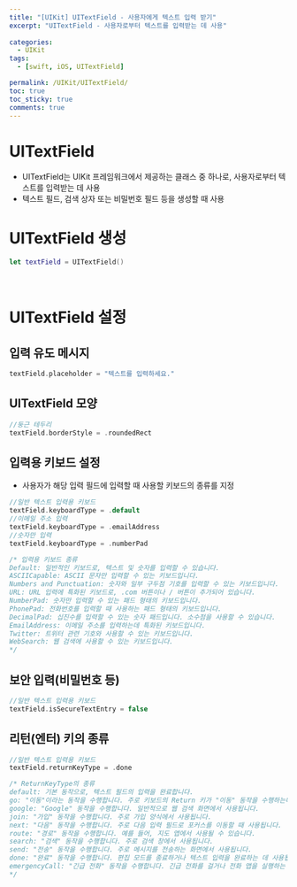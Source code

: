 ```yaml
---
title: "[UIKit] UITextField - 사용자에게 텍스트 입력 받기"
excerpt: "UITextField - 사용자로부터 텍스트를 입력받는 데 사용"
  
categories:
  - UIKit
tags:
  - [swift, iOS, UITextField]

permalink: /UIKit/UITextField/ 
toc: true         
toc_sticky: true   
comments: true      
---
```


# UITextField 
- UITextField는 UIKit 프레임워크에서 제공하는 클래스 중 하나로, 사용자로부터 텍스트를 입력받는 데 사용
- 텍스트 필드, 검색 상자 또는 비밀번호 필드 등을 생성할 때 사용

# UITextField 생성 
```swift
let textField = UITextField() 
```
<br>

# UITextField 설정 
## 입력 유도 메시지 
```swift
textField.placeholder = "텍스트를 입력하세요."
```

## UITextField 모양 
```swift
//둥근 테두리 
textField.borderStyle = .roundedRect
```

## 입력용 키보드 설정 
- 사용자가 해당 입력 필드에 입력할 때 사용할 키보드의 종류를 지정

```swift
//일반 텍스트 입력용 키보드
textField.keyboardType = .default
//이메일 주소 입력 
textField.keyboardType = .emailAddress
//숫자만 입력 
textField.keyboardType = .numberPad

/* 입력용 키보드 종류 
Default: 일반적인 키보드로, 텍스트 및 숫자를 입력할 수 있습니다.
ASCIICapable: ASCII 문자만 입력할 수 있는 키보드입니다.
Numbers and Punctuation: 숫자와 일부 구두점 기호를 입력할 수 있는 키보드입니다.
URL: URL 입력에 특화된 키보드로, .com 버튼이나 / 버튼이 추가되어 있습니다.
NumberPad: 숫자만 입력할 수 있는 패드 형태의 키보드입니다.
PhonePad: 전화번호를 입력할 때 사용하는 패드 형태의 키보드입니다.
DecimalPad: 십진수를 입력할 수 있는 숫자 패드입니다. 소수점을 사용할 수 있습니다.
EmailAddress: 이메일 주소를 입력하는데 특화된 키보드입니다.
Twitter: 트위터 관련 기호와 사용할 수 있는 키보드입니다.
WebSearch: 웹 검색에 사용할 수 있는 키보드입니다.
*/
```

## 보안 입력(비밀번호 등) 
```swift
//일반 텍스트 입력용 키보드
textField.isSecureTextEntry = false
```

## 리턴(엔터) 키의 종류
```swift
//일반 텍스트 입력용 키보드
textField.returnKeyType = .done

/* ReturnKeyType의 종류
default: 기본 동작으로, 텍스트 필드의 입력을 완료합니다.
go: "이동"이라는 동작을 수행합니다. 주로 키보드의 Return 키가 "이동" 동작을 수행하는데 사용됩니다. 예를 들어, 로그인 화면에서 사용자가 아이디와 비밀번호를 입력한 후 Return 키를 누르면 비밀번호 입력 필드로 이동할 때 사용됩니다.
google: "Google" 동작을 수행합니다. 일반적으로 웹 검색 화면에서 사용됩니다.
join: "가입" 동작을 수행합니다. 주로 가입 양식에서 사용됩니다.
next: "다음" 동작을 수행합니다. 주로 다음 입력 필드로 포커스를 이동할 때 사용됩니다.
route: "경로" 동작을 수행합니다. 예를 들어, 지도 앱에서 사용될 수 있습니다.
search: "검색" 동작을 수행합니다. 주로 검색 창에서 사용됩니다.
send: "전송" 동작을 수행합니다. 주로 메시지를 전송하는 화면에서 사용됩니다.
done: "완료" 동작을 수행합니다. 편집 모드를 종료하거나 텍스트 입력을 완료하는 데 사용됩니다.
emergencyCall: "긴급 전화" 동작을 수행합니다. 긴급 전화를 걸거나 전화 앱을 실행하는 데 사용됩니다.
*/
```